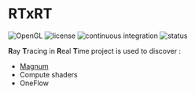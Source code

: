 # RTxRT

![OpenGL](https://img.shields.io/badge/-OpenGL-grey?logo=opengl&logoColor=white)
![license](https://img.shields.io/github/license/douze/rtxrt?color=blue&label=license)
![continuous integration](https://img.shields.io/github/actions/workflow/status/douze/rtxrt/continuous-integration.yml)
![status](https://img.shields.io/badge/status-wip-orange)

**R**ay **T**racing in **R**eal **T**ime project is used to discover :
* [Magnum](https://magnum.graphics/)
* Compute shaders
* OneFlow

